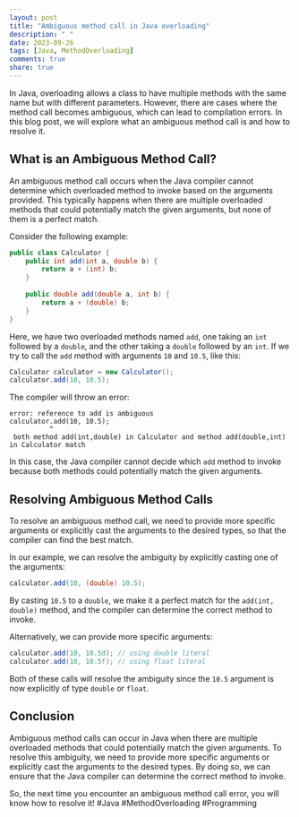 ```yaml
---
layout: post
title: "Ambiguous method call in Java overloading"
description: " "
date: 2023-09-26
tags: [Java, MethodOverloading]
comments: true
share: true
---
```


In Java, overloading allows a class to have multiple methods with the same name but with different parameters. However, there are cases where the method call becomes ambiguous, which can lead to compilation errors. In this blog post, we will explore what an ambiguous method call is and how to resolve it.

## What is an Ambiguous Method Call?

An ambiguous method call occurs when the Java compiler cannot determine which overloaded method to invoke based on the arguments provided. This typically happens when there are multiple overloaded methods that could potentially match the given arguments, but none of them is a perfect match.

Consider the following example:

```java
public class Calculator {
    public int add(int a, double b) {
        return a + (int) b;
    }
    
    public double add(double a, int b) {
        return a + (double) b;
    }
}
```

Here, we have two overloaded methods named `add`, one taking an `int` followed by a `double`, and the other taking a `double` followed by an `int`. If we try to call the `add` method with arguments `10` and `10.5`, like this:

```java
Calculator calculator = new Calculator();
calculator.add(10, 10.5);
```

The compiler will throw an error:

```
error: reference to add is ambiguous
calculator.add(10, 10.5);
          ^
 both method add(int,double) in Calculator and method add(double,int) in Calculator match
```

In this case, the Java compiler cannot decide which `add` method to invoke because both methods could potentially match the given arguments.

## Resolving Ambiguous Method Calls

To resolve an ambiguous method call, we need to provide more specific arguments or explicitly cast the arguments to the desired types, so that the compiler can find the best match.

In our example, we can resolve the ambiguity by explicitly casting one of the arguments:

```java
calculator.add(10, (double) 10.5);
```

By casting `10.5` to a `double`, we make it a perfect match for the `add(int, double)` method, and the compiler can determine the correct method to invoke.

Alternatively, we can provide more specific arguments:

```java
calculator.add(10, 10.5d); // using double literal
calculator.add(10, 10.5f); // using float literal
```

Both of these calls will resolve the ambiguity since the `10.5` argument is now explicitly of type `double` or `float`.

## Conclusion

Ambiguous method calls can occur in Java when there are multiple overloaded methods that could potentially match the given arguments. To resolve this ambiguity, we need to provide more specific arguments or explicitly cast the arguments to the desired types. By doing so, we can ensure that the Java compiler can determine the correct method to invoke.

So, the next time you encounter an ambiguous method call error, you will know how to resolve it! #Java #MethodOverloading #Programming